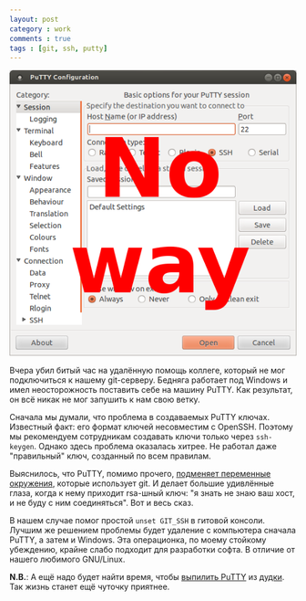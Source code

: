 ```yaml
---
layout: post
category : work
comments : true
tags : [git, ssh, putty]
---
```


![pic](/images/PuTTY_NoWay.png)

Вчера убил битый час на удалённую помощь коллеге, который не мог подключиться к нашему git-серверу. Бедняга работает под Windows и имел неосторожность поставить себе на машину PuTTY. Как результат, он всё никак не мог запушить к нам свою ветку.

Сначала мы думали, что проблема в создаваемых PuTTY ключах. Известный факт: его формат ключей несовместим с OpenSSH. Поэтому мы рекомендуем сотрудникам создавать ключи только через `ssh-keygen`. Однако здесь проблема оказалась хитрее. Не работал даже "правильный" ключ, созданный по всем правилам.

Выяснилось, что PuTTY, помимо прочего, [подменяет переменные окружения](http://stackoverflow.com/a/9386222/1044267), которые использует git. И делает большие удивлённые глаза, когда к нему приходит rsa-шный ключ: "я знать не знаю ваш хост, и не буду с ним соединяться". Вот и весь сказ.

В нашем случае помог простой `unset GIT_SSH` в гитовой консоли. Лучшим же решением проблемы будет удаление с компьютера сначала PuTTY, а затем и Windows. Эта операционка, по моему стойкому убеждению, крайне слабо подходит для разработки софта. В отличие от нашего любимого GNU/Linux.

**N.B.**: А ещё надо будет найти время, чтобы [выпилить PuTTY](https://github.com/w31rd0/ServerAccess/issues/6) из [дудки](https://github.com/w31rd0/ServerAccess). Так жизнь станет ещё чуточку приятнее.
